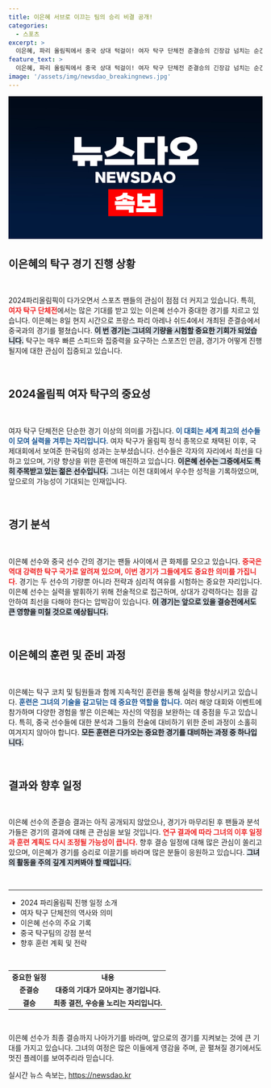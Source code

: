 ```yaml
---
title: 이은혜 서브로 이끄는 팀의 승리 비결 공개!
categories:
  - 스포츠
excerpt: >
  이은혜, 파리 올림픽에서 중국 상대 턱걸이! 여자 탁구 단체전 준결승의 긴장감 넘치는 순간을 목격하라!
feature_text: >
  이은혜, 파리 올림픽에서 중국 상대 턱걸이! 여자 탁구 단체전 준결승의 긴장감 넘치는 순간을 목격하라!
image: '/assets/img/newsdao_breakingnews.jpg'
---
```


<p><img src="/assets/img/newsdao_breakingnews.jpg" alt="koreaapp 속보" /></p>

<h2 data-ke-size="size26">이은혜의 탁구 경기 진행 상황</h2>

<p data-ke-size="size16">&nbsp;</p>

<p data-ke-size="size16">2024파리올림픽이 다가오면서 스포츠 팬들의 관심이 점점 더 커지고 있습니다. 특히, <b><span style="color: #ee2323;">여자 탁구 단체전</span></b>에서는 많은 기대를 받고 있는 이은혜 선수가 중대한 경기를 치르고 있습니다. 이은혜는 8일 현지 시간으로 프랑스 파리 아레나 쉬드4에서 개최된 준결승에서 중국과의 경기를 펼쳤습니다. <b><span style="background-color: #21538527;">이 번 경기는 그녀의 기량을 시험할 중요한 기회가 되었습니다.</span></b> 탁구는 매우 빠른 스피드와 집중력을 요구하는 스포츠인 만큼, 경기가 어떻게 진행될지에 대한 관심이 집중되고 있습니다.</p>

<p data-ke-size="size16">&nbsp;</p>

<h2 data-ke-size="size26">2024올림픽 여자 탁구의 중요성</h2>

<p data-ke-size="size16">&nbsp;</p>

<p data-ke-size="size16">여자 탁구 단체전은 단순한 경기 이상의 의미를 가집니다. <b><span style="color: #1a5490;">이 대회는 세계 최고의 선수들이 모여 실력을 겨루는 자리입니다.</span></b> 여자 탁구가 올림픽 정식 종목으로 채택된 이후, 국제대회에서 보여준 한국팀의 성과는 눈부셨습니다. 선수들은 각자의 자리에서 최선을 다하고 있으며, 기량 향상을 위한 훈련에 매진하고 있습니다. <b><span style="background-color: #21538527;">이은혜 선수는 그중에서도 특히 주목받고 있는 젊은 선수입니다.</span></b> 그녀는 이전 대회에서 우수한 성적을 기록하였으며, 앞으로의 가능성이 기대되는 인재입니다.</p>

<p data-ke-size="size16">&nbsp;</p>

<h2 data-ke-size="size26">경기 분석</h2>

<p data-ke-size="size16">&nbsp;</p>

<p data-ke-size="size16">이은혜 선수와 중국 선수 간의 경기는 팬들 사이에서 큰 화제를 모으고 있습니다. <b><span style="color: #ee2323;">중국은 역대 강력한 탁구 국가로 알려져 있으며, 이번 경기가 그들에게도 중요한 의미를 가집니다.</span></b> 경기는 두 선수의 기량뿐 아니라 전략과 심리적 여유를 시험하는 중요한 자리입니다. 이은혜 선수는 실력을 발휘하기 위해 전술적으로 접근하며, 상대가 강력하다는 점을 감안하여 최선을 다해야 한다는 압박감이 있습니다. <b><span style="background-color: #21538527;">이 경기는 앞으로 있을 결승전에서도 큰 영향을 미칠 것으로 예상됩니다.</span></b></p>

<p data-ke-size="size16">&nbsp;</p>

<h2 data-ke-size="size26">이은혜의 훈련 및 준비 과정</h2>

<p data-ke-size="size16">&nbsp;</p>

<p data-ke-size="size16">이은혜는 탁구 코치 및 팀원들과 함께 지속적인 훈련을 통해 실력을 향상시키고 있습니다. <b><span style="color: #1a5490;">훈련은 그녀의 기술을 갈고닦는 데 중요한 역할을 합니다.</span></b> 여러 해양 대회와 이벤트에 참가하며 다양한 경험을 쌓은 이은혜는 자신의 약점을 보완하는 데 중점을 두고 있습니다. 특히, 중국 선수들에 대한 분석과 그들의 전술에 대비하기 위한 준비 과정이 소홀히 여겨지지 않아야 합니다. <b><span style="background-color: #21538527;">모든 훈련은 다가오는 중요한 경기를 대비하는 과정 중 하나입니다.</span></b></p>

<p data-ke-size="size16">&nbsp;</p>

<h2 data-ke-size="size26">결과와 향후 일정</h2>

<p data-ke-size="size16">&nbsp;</p>

<p data-ke-size="size16">이은혜 선수의 준결승 결과는 아직 공개되지 않았으나, 경기가 마무리된 후 팬들과 분석가들은 경기의 결과에 대해 큰 관심을 보일 것입니다. <b><span style="color: #ee2323;">연구 결과에 따라 그녀의 이후 일정과 훈련 계획도 다시 조정될 가능성이 큽니다.</span></b> 향후 결승 일정에 대해 많은 관심이 쏠리고 있으며, 이은혜가 경기를 승리로 이끌기를 바라며 많은 분들이 응원하고 있습니다. <b><span style="background-color: #21538527;">그녀의 활동을 주의 깊게 지켜봐야 할 때입니다.</span></b></p>

<p data-ke-size="size16">&nbsp;</p>

<hr />

<ul>
    <li>2024 파리올림픽 진행 일정 소개</li>
    <li>여자 탁구 단체전의 역사와 의미</li>
    <li>이은혜 선수의 주요 기록</li>
    <li>중국 탁구팀의 강점 분석</li>
    <li>향후 훈련 계획 및 전략</li>
</ul>

<p data-ke-size="size16">&nbsp;</p>

<table>
    <tr>
        <td style="text-align: center; height: 17px;"><b>중요한 일정</b></td>
        <td style="text-align: center; height: 17px;"><b>내용</b></td>
    </tr>
    <tr>
        <td style="text-align: center; height: 17px;"><b>준결승</b></td>
        <td style="text-align: center; height: 17px;"><b>대중의 기대가 모아지는 경기입니다.</b></td>
    </tr>
    <tr>
        <td style="text-align: center; height: 17px;"><b>결승</b></td>
        <td style="text-align: center; height: 17px;"><b>최종 결전, 우승을 노리는 자리입니다.</b></td>
    </tr>
</table>

<p data-ke-size="size16">&nbsp;</p>

<p data-ke-size="size16">이은혜 선수가 최종 결승까지 나아가기를 바라며, 앞으로의 경기를 지켜보는 것에 큰 기대를 가지고 있습니다. 그녀의 여정은 많은 이들에게 영감을 주며, 곧 펼쳐질 경기에서도 멋진 플레이를 보여주리라 믿습니다.</p>
실시간 뉴스 속보는, <a href="https://newsdao.kr" rel="dofollow">https://newsdao.kr</a>


